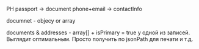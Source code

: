 PH
passport -> document
phone+email -> contactInfo

documnet - objecy or array 

documents & addresses - array[] + isPrimary = true у одной из записей. Выглядит оптимальным. Просто получить по jsonPath для печати и т.д.
